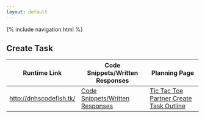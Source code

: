 ```yaml
---
layout: default
---
```


{% include navigation.html %}

## Create Task

| Runtime Link | Code Snippets/Written Responses | Planning Page |
| ------------ | ------------------------------- | ------------- | 
| http://dnhscodefish.tk/ | [Code Snippets/Written Responses](https://github.com/arushi10/codefish/wiki/Vidhi---Written-Create-Task) | [Tic Tac Toe Partner Create Task Outline](https://github.com/arushi10/codefish/wiki/Vidhi-and-Saumya-Create-Task:--Tic-Tac-Toe) |
